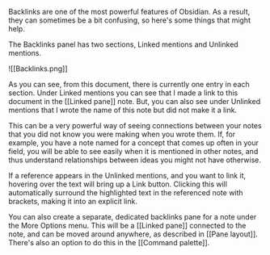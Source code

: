 Backlinks are one of the most powerful features of Obsidian. As a result, they can sometimes be a bit confusing, so here's some things that might help.

The Backlinks panel has two sections, Linked mentions and Unlinked mentions.

![[Backlinks.png]]

As you can see, from this document, there is currently one entry in each section. Under Linked mentions you can see that I made a link to this document in the [[Linked pane]] note. But, you can also see under Unlinked mentions that I wrote the name of this note but did not make it a link.

This can be a very powerful way of seeing connections between your notes that you did not know you were making when you wrote them. If, for example, you have a note named for a concept that comes up often in your field, you will be able to see easily when it is mentioned in other notes, and thus understand relationships between ideas you might not have otherwise.

If a reference appears in the Unlinked mentions, and you want to link it, hovering over the text will bring up a Link button. Clicking this will automatically surround the highlighted text in the referenced note with brackets, making it into an explicit link.

You can also create a separate, dedicated backlinks pane for a note under the More Options menu. This will be a [[Linked pane]] connected to the note, and can be moved around anywhere, as described in [[Pane layout]]. There's also an option to do this in the [[Command palette]].
